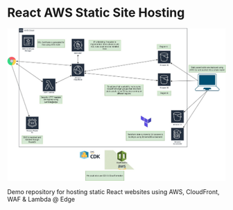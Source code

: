 # React AWS Static Site Hosting

![Static Site Hosting on AWS](https://github.com/allanchua101/react_aws_static_hosting/blob/main/assets/architecture-diagram-v2.jpeg)

Demo repository for hosting static React websites using AWS, CloudFront, WAF &amp; Lambda @ Edge
